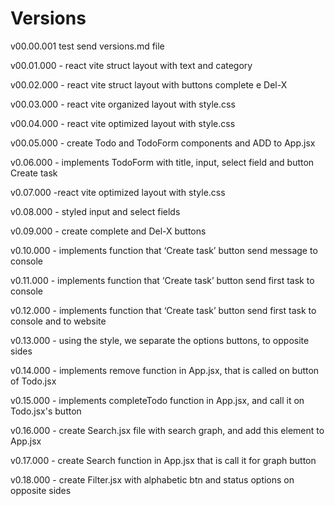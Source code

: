 # Versions

v00.00.001 test send versions.md file

v00.01.000 - react vite struct layout with text and category

v00.02.000 - react vite struct layout with buttons complete e Del-X

v00.03.000 - react vite organized layout with style.css

v00.04.000 - react vite optimized layout with style.css

v00.05.000 - create Todo and TodoForm components and ADD to App.jsx

v0.06.000 - implements TodoForm with title, input, select field and button Create task

v0.07.000 -react vite optimized layout with style.css

v0.08.000 - styled input and select fields

v0.09.000 - create complete and Del-X buttons

v0.10.000 - implements function that ‘Create task’ button send message to console

v0.11.000 - implements function that ‘Create task’ button send first task to console

v0.12.000 - implements function that ‘Create task’ button send first task to console and to website

v0.13.000 - using the style, we separate the options buttons, to opposite sides

v0.14.000 - implements remove function in App.jsx, that is called on button of Todo.jsx

v0.15.000 - implements completeTodo function in App.jsx, and call it on Todo.jsx's button
 
v0.16.000 - create Search.jsx file with search graph, and add this element to App.jsx

v0.17.000 - create Search function in App.jsx that is call it for graph button

v0.18.000 - create Filter.jsx with alphabetic btn and status options on opposite sides
